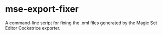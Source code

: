 # mse-export-fixer
A command-line script for fixing the .xml files generated by the Magic Set Editor Cockatrice exporter.
